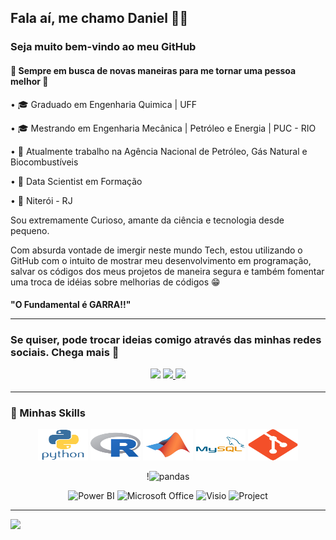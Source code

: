 
<!--
**DboechatM/DboechatM** is a ✨ _special_ ✨ repository because its `README.md` (this file) appears on your GitHub profile.

Here are some ideas to get you started:

- 🔭 I’m currently working on ...
- 🌱 I’m currently learning ...
- 👯 I’m looking to collaborate on ...
- 🤔 I’m looking for help with ...
- 💬 Ask me about ...
- 📫 How to reach me: ...
- 😄 Pronouns: ...
- ⚡ Fun fact: ...
-->



<h2> Fala aí, me chamo Daniel  🤘🏼</h>

### Seja muito bem-vindo ao meu GitHub   

#### 🔰 Sempre em busca de novas maneiras para me tornar uma pessoa melhor  🔰

• 🎓 Graduado em Engenharia Quimica | UFF

• 🎓 Mestrando em Engenharia Mecânica | Petróleo e Energia | PUC - RIO

• 🔭 Atualmente trabalho na Agência Nacional de Petróleo, Gás Natural e Biocombustíveis

• 🌱 Data Scientist em Formação

• 📍 Niterói - RJ

Sou extremamente Curioso, amante da ciência e tecnologia desde pequeno. 

Com absurda vontade de imergir neste mundo Tech, estou utilizando o GitHub com o intuito de mostrar meu desenvolvimento em programação, salvar os códigos dos meus projetos de maneira segura e também fomentar uma troca de idéias sobre melhorias de códigos 😁

<h4> "O Fundamental é GARRA!!"</h>

----

<p align="center"> 
<h3> Se quiser, pode trocar ideias comigo através das minhas redes sociais. Chega mais    📲</h> 
</p>

<p align="center">
<a href="mailto:dboechat.m@gmail.com" alt="Gmail" target= "_blank">
  <img src="https://img.shields.io/badge/-Gmail-FF0000?style=for-the-badge&logo=gmail&logoColor=white&link=mailto:dboechat.m@gmail.com" /></a>

<a href="https://www.linkedin.com/in/danielboechatm/" alt= "LinkedIN" target= "_blank">
 <img src="https://img.shields.io/badge/-LinkedIn-0077B5?style=for-the-badge&logo=linkedin&logoColor=white&link=https://www.linkedin.com/in/danielboechatm/">
</a>  

<a href="https://www.instagram.com/dboechat.m/" alt="Instagram" target="_blank">
  <img src="https://img.shields.io/badge/-Instagram-DF0174?style=for-the-badge&labelColor=DF0174&logo=instagram&logoColor=white&link=https://www.instagram.com/dboechat.m/">
</a>
</p>


----


<!--
<details>
  <summary> Minhas conquistas </summary>
   <img src="https://github-profile-trophy.vercel.app/?username=ryo-ma&theme=nord"/>     Negócio dos trofeus

</details>
-->

### 🚀 Minhas Skills 

<p align="center">
 <img src="https://raw.githubusercontent.com/devicons/devicon/master/icons/python/python-original-wordmark.svg" alt="python" width="80" height="50" />
 <img src="https://raw.githubusercontent.com/devicons/devicon/00f02ef57fb7601fd1ddcc2fe6fe670fef3ae3e4/icons/r/r-original.svg" alt="r" width="80" height="50" />
 <img src="https://raw.githubusercontent.com/devicons/devicon/00f02ef57fb7601fd1ddcc2fe6fe670fef3ae3e4/icons/matlab/matlab-original.svg" alt="matlab" width="80" height="50" />
 <img src="https://raw.githubusercontent.com/devicons/devicon/master/icons/mysql/mysql-original-wordmark.svg" alt="mysql" width="80" height="50" />  
 <img src="https://raw.githubusercontent.com/devicons/devicon/00f02ef57fb7601fd1ddcc2fe6fe670fef3ae3e4/icons/git/git-original.svg" alt="git" width="80" height="50" />    
</p>

<p align="center">
  !<img src="https://img.shields.io/badge/pandas-%23150458.svg?style=for-the-badge&logo=pandas&logoColor=white" alt="pandas" width="50" height="90" />
  
</p>

<p align="center">
  <img alt="Power BI" src="https://img.shields.io/badge/PowerBI-F2C811?style=for-the-badge&logo=Power%20BI&logoColor=black"/>
  <img alt="Microsoft Office" src="https://img.shields.io/badge/Microsoft_Office-D83B01?style=for-the-badge&logo=microsoft-office&logoColor=white" />
  <img alt="Visio" src="https://img.shields.io/badge/Microsoft_Visio-3955A3?style=for-the-badge&logo=microsoft-visio&logoColor=white"/>
  <img alt="Project" src="https://img.shields.io/badge/Microsoft_Project-217346?style=for-the-badge&logo=microsoft-project&logoColor=white"/>
</p>



----
 
<!--
 
 ### Conhecimento nos framewors
<p align="left"> 
 ![Pandas](https://img.shields.io/badge/pandas-%23150458.svg?style=for-the-badge&logo=pandas&logoColor=white)
 ![NumPy](https://img.shields.io/badge/numpy-%23013243.svg?style=for-the-badge&logo=numpy&logoColor=white)
 ![scikit-learn](https://img.shields.io/badge/scikit--learn-%23F7931E.svg?style=for-the-badge&logo=scikit-learn&logoColor=white)
 ![TensorFlow](https://img.shields.io/badge/TensorFlow-%23FF6F00.svg?style=for-the-badge&logo=TensorFlow&logoColor=white)
 ![PyTorch](https://img.shields.io/badge/PyTorch-%23EE4C2C.svg?style=for-the-badge&logo=PyTorch&logoColor=white)
 ![Keras](https://img.shields.io/badge/Keras-%23D00000.svg?style=for-the-badge&logo=Keras&logoColor=white)
</p>
 
 
----


![Anurag's GitHub stats](https://github-readme-stats.vercel.app/api?username=DboechatM&theme=tokyonight&show_icons=true)

[![Linguagens](https://github-readme-stats.vercel.app/api/top-langs/?username=DboechatM&theme=tokyonight&layout=compact)](https://github.com/DboechatM/github-readme-stats)
-->
 
 
![](https://komarev.com/ghpvc/?username=DBoechatM&color=006bed)

<!--
<p align="center">
 Quantidade de visitas no meu perfil desde: 01/09/2021   🕵 <br></p>
<p align="center"> 
   <img alingn="center" src="https://profile-counter.glitch.me/DboechatM/count.svg" /></p>
<p align="center">
Obrigado e volte sempre! 😄
</p>
  -->
  
<!-- ![Snake animation](https://github.com/DboechatM/DboechatM/blob/output/github-contribution-grid-snake.svg) -->

